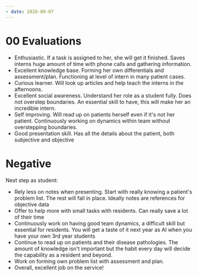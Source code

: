 ```yaml
---
- date: 2020-09-07
---
```


# 00 Evaluations

- Enthusiastic.  If a task is assigned to her, she will get it finished. Saves interns huge amount of time with phone calls and gathering information.
- Excellent knowledge base. Forming her own differentials and assessment/plan. Functioning at level of intern in many patient cases.
- Curious learner. Will look up articles and help teach the interns in the afternoons.
- Excellent social awareness. Understand her role as a student fully. Does not overstep boundaries. An essential skill to have, this will make her an incredible intern.
- Self improving. Will read up on patients herself even if it's not her patient. Continuously working on dynamics within team without overstepping boundaries.
- Good presentation skill. Has all the details about the patient, both subjective and objective

# Negative

Next step as student:

- Rely less on notes when presenting. Start with really knowing a patient's problem list. The rest will fall in place. Ideally notes are references for objective data
- Offer to help more with small tasks with residents. Can really save a lot of their time
- Continuously work on having good team dynamics, a difficult skill but essential for residents. You will get a taste of it next year as AI when you have your own 3rd year students
- Continue to read up on patients and their disease pathologies. The amount of knowledge isn't important but the habit every day will decide the capability as a resident and beyond.
- Work on forming own problem list with assessment and plan.
- Overall, excellent job on the service!
